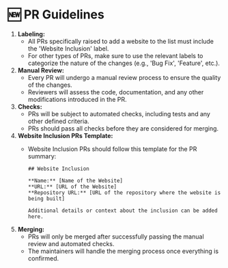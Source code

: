# 🆕 PR Guidelines

1. **Labeling:**
   * All PRs specifically raised to add a website to the list must include the 'Website Inclusion' label.
   * For other types of PRs, make sure to use the relevant labels to categorize the nature of the changes (e.g., 'Bug Fix', 'Feature', etc.).
2. **Manual Review:**
   * Every PR will undergo a manual review process to ensure the quality of the changes.
   * Reviewers will assess the code, documentation, and any other modifications introduced in the PR.
3. **Checks:**
   * PRs will be subject to automated checks, including tests and any other defined criteria.
   * PRs should pass all checks before they are considered for merging.
4. **Website Inclusion PRs Template:**
   *   Website Inclusion PRs should follow this template for the PR summary:

       ```
       ## Website Inclusion

       **Name:** [Name of the Website]
       **URL:** [URL of the Website]
       **Repository URL:** [URL of the repository where the website is being built]

       Additional details or context about the inclusion can be added here.
       ```
5. **Merging:**
   * PRs will only be merged after successfully passing the manual review and automated checks.
   * The maintainers will handle the merging process once everything is confirmed.
